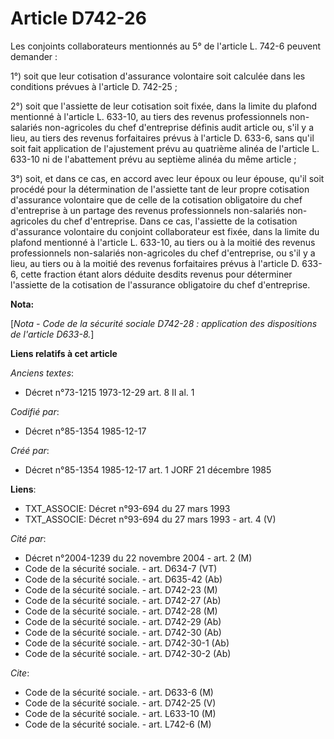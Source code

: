 # Article D742-26

Les conjoints collaborateurs mentionnés au 5° de l'article L. 742-6 peuvent demander   : 

1°) soit que leur cotisation d'assurance volontaire soit calculée dans les conditions prévues à l'article D. 742-25 ; 

2°) soit que l'assiette de leur cotisation soit fixée, dans la limite du plafond mentionné à l'article L. 633-10, au tiers
des revenus professionnels non-salariés non-agricoles du chef d'entreprise définis audit article ou, s'il y a lieu, au tiers
des revenus forfaitaires prévus à l'article D. 633-6, sans qu'il soit fait application de l'ajustement prévu au quatrième
alinéa de l'article L. 633-10 ni de l'abattement prévu au septième alinéa du même article ; 

3°) soit, et dans ce cas, en accord avec leur époux ou leur épouse, qu'il soit procédé pour la détermination de l'assiette
tant de leur propre cotisation d'assurance volontaire que de celle de la cotisation obligatoire du chef d'entreprise à un
partage des revenus professionnels non-salariés non-agricoles du chef d'entreprise. Dans ce cas, l'assiette de la cotisation
d'assurance volontaire du conjoint collaborateur est fixée, dans la limite du plafond mentionné à l'article L. 633-10, au
tiers ou à la moitié des revenus professionnels non-salariés non-agricoles du chef d'entreprise, ou s'il y a lieu, au tiers
ou à la moitié des revenus forfaitaires prévus à l'article D. 633-6, cette fraction étant alors déduite desdits revenus pour
déterminer l'assiette de la cotisation de l'assurance obligatoire du chef d'entreprise.

**Nota:**

[*Nota - Code de la sécurité sociale D742-28 : application des dispositions de l'article D633-8.*]

**Liens relatifs à cet article**

_Anciens textes_:

  - Décret n°73-1215 1973-12-29 art. 8 II al. 1

_Codifié par_:

  - Décret n°85-1354 1985-12-17

_Créé par_:

  - Décret n°85-1354 1985-12-17 art. 1 JORF 21 décembre 1985

**Liens**:

  - TXT_ASSOCIE: Décret n°93-694 du 27 mars 1993
  - TXT_ASSOCIE: Décret n°93-694 du 27 mars 1993 - art. 4 (V)

_Cité par_:

  - Décret n°2004-1239 du 22 novembre 2004 - art. 2 (M)
  - Code de la sécurité sociale. - art. D634-7 (VT)
  - Code de la sécurité sociale. - art. D635-42 (Ab)
  - Code de la sécurité sociale. - art. D742-23 (M)
  - Code de la sécurité sociale. - art. D742-27 (Ab)
  - Code de la sécurité sociale. - art. D742-28 (M)
  - Code de la sécurité sociale. - art. D742-29 (Ab)
  - Code de la sécurité sociale. - art. D742-30 (Ab)
  - Code de la sécurité sociale. - art. D742-30-1 (Ab)
  - Code de la sécurité sociale. - art. D742-30-2 (Ab)

_Cite_:

  - Code de la sécurité sociale. - art. D633-6 (M)
  - Code de la sécurité sociale. - art. D742-25 (V)
  - Code de la sécurité sociale. - art. L633-10 (M)
  - Code de la sécurité sociale. - art. L742-6 (M)
